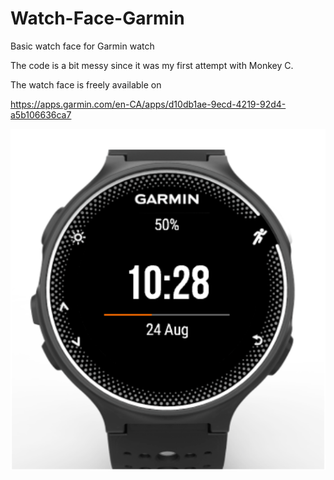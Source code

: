 # Watch-Face-Garmin


Basic watch face for Garmin watch

The code is a bit messy since it was my first attempt with Monkey C. 

The watch face is freely available on

https://apps.garmin.com/en-CA/apps/d10db1ae-9ecd-4219-92d4-a5b106636ca7

![alt tag](./thumbnail.png)